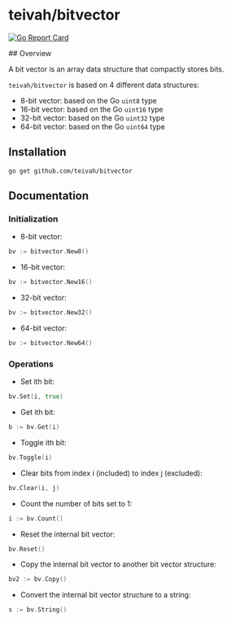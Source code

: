 # teivah/bitvector

[![Go Report Card](https://goreportcard.com/badge/github.com/teivah/bitvector)](https://goreportcard.com/report/github.com/teivah/bitvector)

## Overview

A bit vector is an array data structure that compactly stores bits.

`teivah/bitvector` is based on 4 different data structures:
* 8-bit vector: based on the Go `uint8` type 
* 16-bit vector: based on the Go `uint16` type
* 32-bit vector: based on the Go `uint32` type
* 64-bit vector: based on the Go `uint64` type

## Installation

```
go get github.com/teivah/bitvector
```

## Documentation

### Initialization

* 8-bit vector: 

```go
bv := bitvector.New8()
```

* 16-bit vector: 

```go
bv := bitvector.New16()
```

* 32-bit vector: 

```go
bv := bitvector.New32()
```

* 64-bit vector: 

```go
bv := bitvector.New64()
```

### Operations

* Set ith bit:

```go
bv.Set(i, true)
```

* Get ith bit:

```go
b := bv.Get(i)
```

* Toggle ith bit:

```go
bv.Toggle(i)
```

* Clear bits from index i (included) to index j (excluded):

```go
bv.Clear(i, j)
```

* Count the number of bits set to 1:

```go
i := bv.Count()
```

* Reset the internal bit vector:

```go
bv.Reset()
```

* Copy the internal bit vector to another bit vector structure:

```go
bv2 := bv.Copy()
```

* Convert the internal bit vector structure to a string:

```go
s := bv.String()
```